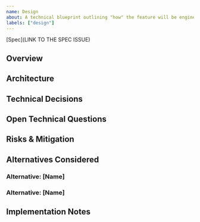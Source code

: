 ```yaml
---
name: Design
about: A technical blueprint outlining "how" the feature will be engineered and implemented.
labels: ["design"]
---
```


<!--
`Design` issues are ALWAYS a sub-issue of the `Feature` issue they describe.
There is only one `Design` per `Feature`.

Principles:
✅ Focus on HOW to implement (technical decisions, architecture, APIs)
❌ Avoid changing WHAT or WHY (those belong in the Spec)
❌ Avoid task breakdowns (use `/plan` command for implementation planning)
🤔 Use categorized clarification markers:
   - [BLOCKS IMPLEMENTATION: question] for decisions that must be made before planning
   - [IMPLEMENTATION DECISION: question] for decisions that can be made during implementation
   - [RESEARCH OPPORTUNITY: question] for optional research that could inform the approach
🔗 Cross-reference: When referencing a technology, concept, feature, etc - LINK to it!
-->

[Spec](LINK TO THE SPEC ISSUE)

## Overview

<!--
Brief summary of what you're building technically. This should connect the user needs from the Spec to the technical solution.
Example: "Implement a new REST API endpoint for user profile updates, including data validation and persistence to the database."
-->

## Architecture

<!--
High-level technical components and how they fit together.
Include: key modules/crates, data flow, integration points
Example: "Add a new controller to handle `/api/v1/profile` requests, a service layer for business logic, and a repository for database interaction. Update the API gateway to route requests."
-->

## Technical Decisions

<!--
Key technical choices with brief rationale for the chosen approach.
Examples:
- "Use JWT for authentication to ensure stateless and secure API calls."
- "Use a PostgreSQL database for its robustness and support for JSON data types."
-->

## Open Technical Questions

<!--
Technical decisions or research that still need resolution.
Examples:
- "Should we use a document-based or relational schema for storing user preferences?"
- "What is the best strategy for caching user session data?"
-->

## Risks & Mitigation

<!--
Technical risks and how to address them.
Examples:
- "Risk: High latency on profile image uploads. Mitigation: Offload image processing to a background worker queue."
- "Risk: Database schema changes may require downtime. Mitigation: Implement a blue-green deployment strategy for database migrations."
-->

## Alternatives Considered

<!--
For each alternative, create a sub-section and document the pros, cons, and why it was not chosen.
-->

### Alternative: [Name]

<!--
Description of approach

**Pros:**
- Benefit 1
- Benefit 2

**Cons:**
- Drawback 1
- Drawback 2

**Rationale for discarding:** Why we ultimately didn't choose it
-->

### Alternative: [Name]

<!-- Repeat pattern above -->

## Implementation Notes

<!--
Decisions that can be made during implementation, with validation criteria.
Examples:
- "Specific validation library to use - validate that it supports custom validation rules."
- "Error handling strategy for external API calls - test for graceful failure and retries."
-->
